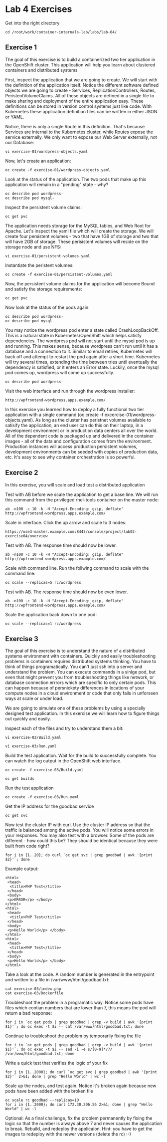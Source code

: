 # Lab 4 Exercises
Get into the right directory
```
cd /root/work/container-internals-lab/labs/lab-04/
```



## Exercise 1
The goal of this exercise is to build a containerized two tier application in the OpenShift cluster. This application will help you learn about clustered containers and distributed systems


First, inspect the application that we are going to create. We will start with the definition of the application itself. Notice the different software defined objects we are going to create - Services, ReplicationControllers, Routes, PeristentVolumeClaims. All of these objects are defined in a single file to make sharing and deployment of the entire application easy. These definitions can be stored in version control systems just like code. With Kubernetes these application definition files can be written in either JSON or YAML. 

Notice, there is only a single Route in this definition. That's because Services are internal to the Kubernetes cluster, while Routes expose the service externally. We only want to expose our Web Server externally, not our Database:
```
vi exercise-01/wordpress-objects.yaml
```

Now, let's create an application:
```
oc create -f exercise-01/wordpress-objects.yaml
```

Look at the status of the application. The two pods that make up this application will remain in a "pending" state - why?
```
oc describe pod wordpress-
oc describe pod mysql-
```

Inspect the persistent volume claims:
```
oc get pvc
```

The application needs storage for the MySQL tables, and Web Root for Apache. Let's inspect the yaml file which will create the storage. We will create four persistent volumes - two that have 1GB of storage and two that will have 2GB of storage. These perisistent volumes will reside on the storage node and use NFS:
```
vi exercise-01/persistent-volumes.yaml
```

Instantiate the peristent volumes:
```
oc create -f exercise-01/persistent-volumes.yaml
```

Now, the persistent volume claims for the application will become Bound and satisfy the storage requirements:
```
oc get pvc
```

Now look at the status of the pods again:
```
oc describe pod wordpress-
oc describe pod mysql-
```

You may notice the wordpress pod enter a state called CrashLoopBackOff. This is a natural state in Kubernetes/OpenShift which helps satisfy dependencies. The wordpress pod will not start until the mysql pod is up and running. This makes sense, because wordpress can't run until it has a database and a connection to it. Similar to email retries, Kubernetes will back off and attempt to restart the pod again after a short time. Kubernetes will try several times, extending the time between tries until eventually the dependency is satisfied, or it enters an Error state. Luckily, once the mysql pod comes up, wordpress will come up successfully.
```
oc describe pod wordpress-
```

Visit the web interface and run through the wordpress installer:
```
http://wpfrontend-wordpress.apps.example.com/
```

In this exercise you learned how to deploy a fully functional two tier application with a single command (oc create -f excercise-01/wordpress-objects.yaml). As long as the cluster has peristnet volumes available to satisify the application, an end user can do this on their laptop, in a development environment or in production data centers all over the world. All of the dependent code is packaged up and delivered in the container images - all of the data and configuration comes from the environment. Production instances will access production persistent volumes, development environments can be seeded with copies of production data, etc. It's easy to see why container orchestration is so powerful. 



## Exercise 2
In this exercise, you will scale and load test a distributed application

Test with AB before we scale the application to get a base line. We will run this command from the privileged rhel-tools container on the master node:
```
ab -n100 -c 10 -k -H "Accept-Encoding: gzip, deflate" http://wpfrontend-wordpress.apps.example.com/
```

Scale in interface. Click the up arrow and scale to 3 nodes:
```
https://ose3-master.example.com:8443/console/project/lab02-exercise04/overview
```

Test with AB. The response time should now be lower.
```
ab -n100 -c 10 -k -H "Accept-Encoding: gzip, deflate" http://wpfrontend-wordpress.apps.example.com/
```

Scale with command line. Run the follwing command to scale with the command line:
```
oc scale --replicas=5 rc/wordpress
```

Test with AB. The response time should now be even lower.
```
ab -n100 -c 10 -k -H "Accept-Encoding: gzip, deflate" http://wpfrontend-wordpress.apps.example.com/
```

Scale the application back down to one pod:
```
oc scale --replicas=1 rc/wordpress
```


## Exercise 3
The goal of this exercise is to understand the nature of a distributed systems environment with containers. Quickly and easily troubleshooting problems in containers requires distributed systems thinking. You have to think of things programatically. You can't just ssh into a server and understand the problem. You can execute commands in a sinlge pod, but even that might prevent you from troubleshooting things like network, or database connection errrors which are specific to only certain pods. This can happen because of persnickety differences in locations of your compute nodes in a cloud environment or code that only fails in unforseen ways at scale or under load. 

We are going to simulate one of these problems by using a specially designed test application. In this exercise we will learn how to figure things out quickly and easily.

Inspect each of the files and try to understand them a bit:
```
vi exercise-03/Build.yaml
```
```
vi exercise-03/Run.yaml
````

Build the test application. Wait for the build to successfully complete. You can watch the log output in the OpenShift web interface.
```
oc create -f exercise-03/Build.yaml
```
```
oc get builds
```

Run the test application
```
oc create -f exercise-03/Run.yaml
```

Get the IP address for the goodbad service
```
oc get svc
```

Now test the cluster IP with curl. Use the cluster IP address so that the traffic is balanced among the active pods. You will notice some errors in your responses. You may also test with a browser. Some of the pods are different - how could this be? They should be identical because they were built from code right?
```
for i in {1..20}; do curl `oc get svc | grep goodbad | awk '{print $2}'`; done
```

Example output:
```
<html>
 <head>
  <title>PHP Test</title>
 </head>
 <body>
 <p>ERROR</p> </body>
</html>
<html>
 <head>
  <title>PHP Test</title>
 </head>
 <body>
 <p>Hello World</p> </body>
</html>
<html>
 <head>
  <title>PHP Test</title>
 </head>
 <body>
 <p>Hello World</p> </body>
</html>
```

Take a look at the code. A random number is generated in the entrypoint and written to a file in /var/www/html/goodbad.txt:
```
cat exercise-03/index.php
cat exercise-03/Dockerfile
```

Troubleshoot the problem in a programatic way. Notice some pods have files which contian numbers that are lower than 7, this means the pod will return a bad response:
```
for i in `oc get pods | grep goodbad | grep -v build | awk '{print $1}'`; do oc exec -t $i -- cat /var/www/html/goodbad.txt; done
```

Continue to troubleshoot the problem by temporarily fixing the file
```
for i in `oc get pods | grep goodbad | grep -v build | awk '{print $1}'`; do oc exec -t $i -- sed -i -e s/[0-9]*/7/ /var/www/html/goodbad.txt; done
```

Write a quick test that verifies the logic of your fix
```
for i in {1..2000}; do curl `oc get svc | grep goodbad | awk '{print $2}'` 2>&1; done | grep "Hello World" | wc -l
```

Scale up the nodes, and test again. Notice it's broken again because new pods have been added with the broken file
```
oc scale rc goodbad --replicas=10
for i in {1..2000}; do curl 172.30.206.56 2>&1; done | grep "Hello World" | wc -l
```

Optional: As a final challenge, fix the problem permanently by fixing the logic so that the number is always above 7 and never causes the application to break. Rebuild, and redeploy the applicaion. Hint: you have to get the images to redeploy with the newer versions (delete the rc) :-)


